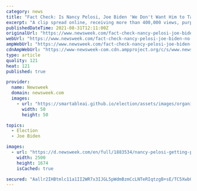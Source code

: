 ```yaml
---
category: news
title: "Fact Check: Is Nancy Pelosi, Joe Biden 'We Don't Want Him to Talk' Video Real?"
excerpt: "A clip spread online, receiving more than 400,000 views, purportedly has the House speaker saying: \"Am I on? No, we don't want him to talk.\""
publishedDateTime: 2021-08-31T12:11:00Z
originalUrl: "https://www.newsweek.com/fact-check-nancy-pelosi-joe-biden-no-we-dont-want-him-talk-video-1624486"
webUrl: "https://www.newsweek.com/fact-check-nancy-pelosi-joe-biden-no-we-dont-want-him-talk-video-1624486"
ampWebUrl: "https://www.newsweek.com/fact-check-nancy-pelosi-joe-biden-no-we-dont-want-him-talk-video-1624486?amp=1"
cdnAmpWebUrl: "https://www-newsweek-com.cdn.ampproject.org/c/s/www.newsweek.com/fact-check-nancy-pelosi-joe-biden-no-we-dont-want-him-talk-video-1624486?amp=1"
type: article
quality: 121
heat: 121
published: true

provider:
  name: Newsweek
  domain: newsweek.com
  images:
    - url: "https://smartableai.github.io/election/assets/images/organizations/newsweek.com-50x50.jpg"
      width: 50
      height: 50

topics:
  - Election
  - Joe Biden

images:
  - url: "https://d.newsweek.com/en/full/1883534/nancy-pelosi-getting-pen-biden.jpg"
    width: 2500
    height: 1674
    isCached: true

secured: "Aallr2IHBtmlc11a1II2WR7x3IJGL5pWdmBzmCcLNTeRIqtzgB+sE/TC5XwbGwxH3sxv9fPRZP21cPu0iYZcN68XlOfusT63EvcZ1m+hLTVMtKsMrE36Ok7bZZdScVzsa7St6cy/dsIiPQl30GGWYNi+cZBKRBQANcVFslv76Ivwu5+osC4gR85HkpqN50+lgktkcNgIVuhjsx80kHQYIqACJbgG9UTO8myTOoKX32y25uxao5Ys2VtY82n4Lsty2ovdGTsg/+xh1eXX9gYpnoq8C35Yc4xUJw7/pTtcKJ9loffA3+tsBRetIswOwhN2ZA34Zx3+N/u3q1M4cncZlIosiG/wwB42yYf9cAaRKc4=;8pVGN/jp0DgW+wKmqDI8fA=="
---
```


